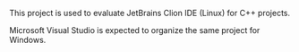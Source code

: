 This project is used to evaluate JetBrains Clion IDE (Linux) for C++ projects.

Microsoft Visual Studio is expected to organize the same project for Windows.